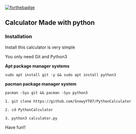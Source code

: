 [![forthebadge](https://forthebadge.com/images/badges/made-with-python.svg)](https://forthebadge.com)

## Calculator Made with python

### **Installation**

Install this calculator is very simple

You only need Git and Python3

**Apt package manager systems**

`sudo apt install git -y && sudo apt install python3`

**pacman package manager system**

`pacman -Syu git && pacman -Syu python3`

```
1. git clone https://github.com/SnowyYT07/PythonCalculator

2. cd PythonCalculator

3. python3 calculator.py
```

Have fun!!
